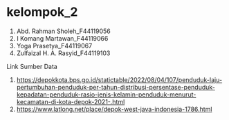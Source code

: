 # kelompok_2

1. Abd. Rahman Sholeh_F44119056
2. I Komang Martawan_F44119066
3. Yoga Prasetya_F44119067
4. Zulfaizal H. A. Rasyid_F44119103

Link Sumber Data
1. https://depokkota.bps.go.id/statictable/2022/08/04/107/penduduk-laju-pertumbuhan-penduduk-per-tahun-distribusi-persentase-penduduk-kepadatan-penduduk-rasio-jenis-kelamin-penduduk-menurut-kecamatan-di-kota-depok-2021-.html
2. https://www.latlong.net/place/depok-west-java-indonesia-1786.html

